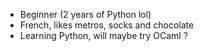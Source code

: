 - Beginner (2 years of Python lol)
- French, likes metros, socks and chocolate
- Learning Python, will maybe try OCaml ?

<!---
Metro-Lun/Metro-Lun is a ✨ special ✨ repository because its `README.md` (this file) appears on your GitHub profile.
You can click the Preview link to take a look at your changes.
--->
